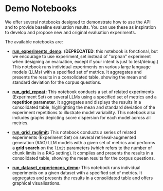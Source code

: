 # Demo Notebooks

We offer several notebooks designed to demonstrate how to use the API and to provide baseline evaluation results. You can use these as inspiration to develop and propose new and original evaluation experiments.

The available notebooks are:

- **[run_experiments_demo](/notebooks/run_experiments_demo.ipynb):** (**DEPRECATED**: this notebook is fonctional, but we encourage to use experiment_set instead of "orphan" experiment when designing an evaluation, except if your intent is just to test/debug.) This notebook runs individual experiments on various large language models (LLMs) with a specified set of metrics. It aggregates and presents the results in a consolidated table, showing the mean and standard deviation for the corpus questions.

- **[run_grid_repeat](/notebooks/run_grid_repeat_demo.ipynb):** This notebook conducts a set of related experiments (Experiment Set) on several LLMs using a specified set of metrics and a **repetition parameter**. It aggregates and displays the results in a consolidated table, highlighting the mean and standard deviation of the experiment repetitions to illustrate model variability. This notebook also includes graphs depicting score dispersion for each model across all metrics.

- **[run_grid_raglimit](/notebooks/run_grid_raglimit_demo.ipynb):** This notebook conducts a series of related experiments (Experiment Set) on several retrieval-augmented generation (RAG) LLM models with a given set of metrics and performs a **grid search** on the `limit` parameters (which refers to the number of chunk limits in a RAG setting). It compiles and presents the results in a consolidated table, showing the mean results for the corpus questions.

- **[run_dataset_experiences_demo](/notebooks/run_dataset_experiences_demo.ipynb):** This notebook runs individual experiments on a given dataset with a specified set of metrics. It aggregates and presents the results in a consolidated table and offers graphical visualisations.
